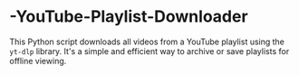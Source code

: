 # -YouTube-Playlist-Downloader
This Python script downloads all videos from a YouTube playlist using the `yt-dlp` library.  It's a simple and efficient way to archive or save playlists for offline viewing.
